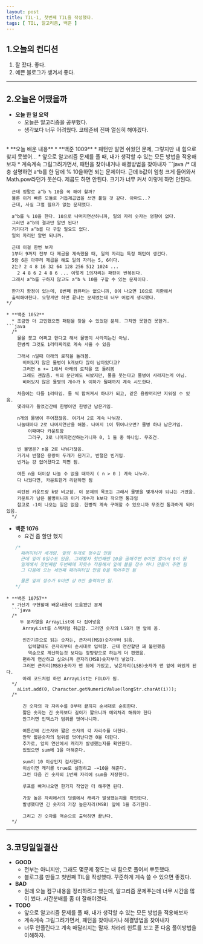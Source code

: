 ```yaml
---
layout: post
title: TIL-1, 첫번째 TIL을 작성했다.
tags: [ TIL, 알고리즘, 백준 ]
---
```


## 1.오늘의 컨디션
1. 잘 잤다. 좋다.
2. 예쁜 블로그가 생겨서 좋다.

***

## 2.오늘은 어땠을까
* **오늘 한 일 요약**  
  * 오늘은 알고리즘을 공부했다.   
  * 생각보다 너무 어려웠다. 코테준비 진짜 열심히 해야겠다.  
<br>
* **오늘 배운 내용**
  * **백준 1009**  
    * 패턴만 알면 쉬웠던 문제, 그렇지만 내 힘으로 찾지 못했어...
    * 앞으로 알고리즘 문제를 풀 때, 내가 생각할 수 있는 모든 방법을 적용해보자
    * 계속계속 그림그려가면서, 패턴을 찾아내거나 해결방법을 찾아내자
  ```java 
    /*
      대충 설명하면 a^b를 한 담에 % 10을하면 되는 문제이다.
        근데 b값이 엄청 크게 들어와서 Math.pow라던가 못쓴다.
        제곱도 하면 안된다. 크기가 너무 커서 이렇게 하면 안된다.

      근데 정말로 a^b % 10을 꼭 해야 할까?
      물론 이거 빠른 모듈로 거듭제곱법을 쓰면 풀릴 것 같다. 아마도..?
      근데, 사실 그럴 필요가 없는 문제였다.
      
      a^b를 % 10을 한다. 10으로 나머지연산하니까, 일의 자리 숫자는 영향이 없다.
      그러면 a^b의 결과만 알면 된다!
      거기다가 a^b를 다 구할 필요도 없다.
      일의 자리만 알면 되니까.

      근데 이걸 한번 보자
      1부터 9까지 전부 다 제곱을 계속했을 때, 일의 자리는 특정 패턴이 생긴다.
      5랑 6은 아무리 제곱을 해도 일의 자리는 5, 6이다.
      2는? 2 4 8 16 32 64 128 256 512 1024 ...
        2 4 8 6 2 4 8 6 ... 이렇게 1의자리는 패턴이 반복된다.
      그래서 a^b를 구하지 않고도 a^b % 10을 구할 수 있는 문제이다.

      한가지 함정이 있는데, 0번째 컴퓨터는 없으니까, 0이 나오면 10으로 치환해서 
      출력해야한다. 요렇게만 하면 끝나는 문제였는데 너무 어렵게 생각했다.
    */  
  ``` 
  * **백준 1052**
    * 조금만 더 고민했으면 패턴을 찾을 수 있었던 문제. 그치만 못한건 못한거.  
  ```java 
    /*
      물을 붓고 어쩌고 한다고 해서 물병이 사라지는건 아님.
      한병씩 그것도 1리터짜리로 계속 사올 수 있음

      그래서 n일때 아래의 로직을 돌려봄. 
        비어있지 않은 물병이 k개보다 많이 남아있다고? 
        그러면 n += 1해서 아래의 로직을 또 돌려봄
        그래도 괜찮음. 위의 문단에도 써놨지만, 물을 붓는다고 물병이 사라지는게 아님.
        비어있지 않은 물병의 개수가 k 이하가 될때까지 계속 시도한다.

      처음에는 다들 1리터임. 둘 씩 합쳐져서 하나가 되고, 같은 용량끼리만 지워질 수 있음.
      몇리터가 들었건간에 한병이면 한병만 남은거임.

      n개의 물병이 주어졌잖음. 여기서 2로 계속 나눠감.
      나눌때마다 2로 나머지연산을 해봄. 나머지 1이 튀어나오면? 물병 하나 남은거임.
          이때마다 카운트함
          그리구, 2로 나머지연산하는거니까 0, 1 둘 중 하나임. 무조건.

      빈 물병은? n을 2로 나눠가잖음. 
      거기서 반절은 용량이 두개가 된거고, 반절은 빈거임. 
      빈거는 걍 없어졌다고 치면 됨.

      여튼 n을 더이상 나눌 수 없을 때까지 ( n > 0 ) 계속 나누자.
      다 나눴다면, 카운트한거 리턴하면 됨

      리턴된 카운트랑 k랑 비교함. 이 문제의 목표는 그래서 물병을 몇개사야 되냐는 거였음.
      카운트가 남은 물병이니까 이거 개수가 k보다 작으면 통과임
      참고로 -1이 나오는 일은 없음. 한병씩 계속 구매할 수 있으니까 무조건 통과하게 되어있음.
    */  
  ``` 
  * **백준 1076**
    * 요건 좀 할만 했지
    ```java 
    /*
      패러미터가 세개임. 앞의 두개로 정수값 만듬
      근데 앞이 0일수도 있음. 그래봤자 첫번째엔 10을 곱해주면 0이면 알아서 0이 됨
      일케해서 첫번째랑 두번째에 자릿수 적용해서 앞에 붙을 정수 하나 만들어 주면 됨
      그 다음에 오는 세번째 패러미터값 만큼 0을 찍어주면 됨

      물론 앞의 정수가 0이면 걍 0만 출력하면 됨.
    */  
  ``` 
  * **백준 10757**
    * 가산기 구현할때 배운내용이 도움됐던 문제
    ```java 
    /*
       두 문자열을 ArrayList에 다 집어넣음
        ArrayList를 스택처럼 취급함. 그러면 숫자의 LSB가 맨 앞에 옴.

        인간기준으로 읽는 숫자는, 큰자리(MSB)숫자부터 읽음.
          입력할때도 큰자리부터 순서대로 입력함. 근데 연산할땐 꽤 불편했음
          역순으로 계산하는것 보다는 정방향으로 하는게 더 편했음.
        편하게 연산하고 싶으니까 큰자리(MSB)숫자부터 넣었다.
        그러면 큰자리(MSB)숫자가 맨 뒤에 가있고, 낮은자리(LSB)숫자가 맨 앞에 와있게 된다.
        아래 코드처럼 하면 ArrayList는 FILO가 됨.
    */
      aList.add(0, Character.getNumericValue(longStr.charAt(i)));
    /*

        긴 숫자의 각 자리수를 0부터 끝까지 순서대로 순회한다.
        짧은 숫자는 긴 숫자보다 길이가 짧으니까 예외처리 해줘야 한다
        안그러면 인덱스가 범위를 벗어나니까.

        여튼간에 긴숫자와 짧은 숫자의 각 자리수를 더한다.
        만약 짧은숫자의 범위를 벗어난다면 0을 더한다.
        추가로, 앞의 연산에서 캐리가 발생했는지를 확인한다. 
        있었으면 sum에 1을 더해준다.

        sum이 10 이상인지 검사한다. 
        이상이면 캐리를 true로 설정하고 -=10을 해준다.
        그런 다음 긴 숫자의 i번째 자리에 sum을 저장한다.

        루프를 빠져나오면 한가지 작업만 더 해주면 된다.

        가장 높은 자리에서의 덧셈에서 캐리가 발생했는지를 확인한다.
        발생했다면 긴 숫자의 가장 높은자리(MSB) 앞에 1을 추가한다.

        그리고 긴 숫자를 역순으로 출력하면 끝난다.
    */  
  ``` 

***

## 3.코딩일일결산
* **GOOD**
  * 전부는 아니지만, 그래도 몇문제 정도는 내 힘으로 풀어서 뿌듯했다.
  * 블로그를 만들고 첫번째 TIL을 작성했다. 꾸준하게 계속 쓸 수 있으면 좋겠다.
* **BAD**
  * 원래 오늘 컴구내용을 정리하려고 했는데, 알고리즘 문제푸는데 너무 시간을 많이 썼다.  시간분배를 좀 더 잘해야겠다.
* **TODO**
  * 앞으로 알고리즘 문제를 풀 때, 내가 생각할 수 있는 모든 방법을 적용해보자
  * 계속계속 그림그려가면서, 패턴을 찾아내거나 해결방법을 찾아내자
  * 너무 안풀린다고 계속 매달리지는 말자. 차라리 힌트를 보고 푼 다음 풀이방법을 이해하자.



